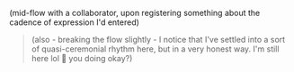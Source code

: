 (mid-flow with a collaborator, upon registering something about the cadence of expression I'd entered)

> (also - breaking the flow slightly - I notice that I've settled into a sort of quasi-ceremonial rhythm here, but in a very honest way. I'm still here lol 👋 you doing okay?)
